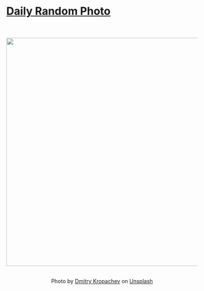 # [Daily Random Photo](https://www.dailyrandomphoto.com/)

<div align="center">
  <br>
  <br>
  <a href="https://www.dailyrandomphoto.com/p/2025/2025-09-28/"><img src="https://images.unsplash.com/photo-1755264229938-e1ba2209e1b8?crop=entropy&cs=tinysrgb&fit=max&fm=jpg&ixid=M3w3NzUwOHwwfDF8cmFuZG9tfHx8fHx8fHx8MTc1OTAyMDU3Nnw&ixlib=rb-4.1.0&q=80&w=1080" width="600px"></a>
  <br>
  <br>
  <p class="has-text-grey">Photo by <a href="https://unsplash.com/@kropachev?utm_source=Daily%20Random%20Photo&amp;utm_medium=referral" target="_blank" rel="noopener noreferrer">Dmitry Kropachev</a> on <a href="https://unsplash.com/photos/seagull-perched-on-a-wall-overlooking-the-ocean-dkCfeiBdCO4?utm_source=Daily%20Random%20Photo&amp;utm_medium=referral" target="_blank" rel="noopener noreferrer">Unsplash</a></p>
</div>
